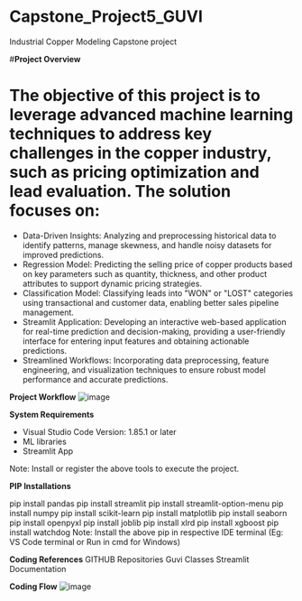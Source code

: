 # Capstone_Project5_GUVI
Industrial Copper Modeling Capstone project

#**Project Overview**

# The objective of this project is to leverage advanced machine learning techniques to address key challenges in the copper industry, such as pricing optimization and lead evaluation. The solution focuses on:

* Data-Driven Insights: Analyzing and preprocessing historical data to identify patterns, manage skewness, and handle noisy datasets for improved predictions.
* Regression Model: Predicting the selling price of copper products based on key parameters such as quantity, thickness, and other product attributes to support dynamic pricing strategies.
* Classification Model: Classifying leads into "WON" or "LOST" categories using transactional and customer data, enabling better sales pipeline management.
* Streamlit Application: Developing an interactive web-based application for real-time prediction and decision-making, providing a user-friendly interface for entering input features and obtaining actionable predictions.
* Streamlined Workflows: Incorporating data preprocessing, feature engineering, and visualization techniques to ensure robust model performance and accurate predictions.

**Project Workflow**
![image](https://github.com/user-attachments/assets/11d72c44-d48e-4e29-8afb-d15c97fb0663)


**System Requirements**
* Visual Studio Code Version: 1.85.1 or later
* ML libraries
* Streamlit App

Note: Install or register the above tools to execute the project.

**PIP Installations**

pip install pandas
pip install streamlit
pip install streamlit-option-menu
pip install numpy
pip install scikit-learn
pip install matplotlib
pip install seaborn
pip install openpyxl
pip install joblib
pip install xlrd
pip install xgboost
pip install watchdog
Note: Install the above pip in respective IDE terminal (Eg: VS Code terminal or Run in cmd for Windows)


**Coding References**
GITHUB Repositories
Guvi Classes
Streamlit Documentation

**Coding Flow**
![image](https://github.com/user-attachments/assets/62cd931f-539e-490c-908b-833799444ebf)


